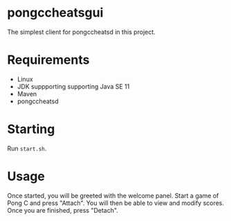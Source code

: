 # pongccheatsgui
The simplest client for pongccheatsd in this project.

# Requirements
* Linux
* JDK suppporting supporting Java SE 11
* Maven
* pongccheatsd

# Starting
Run `start.sh`.

# Usage
Once started, you will be greeted with the welcome panel. Start a game of Pong C and press "Attach". You will then be able to view and modify scores. Once you are finished, press "Detach".
